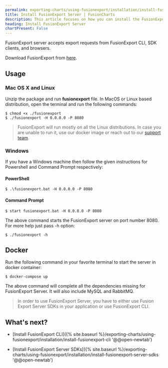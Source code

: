 ```yaml
---
permalink: exporting-charts/using-fusionexport/installation/install-fusionexport-server.html
title: Install FusionExport Server | FusionCharts
description: This article focuses on how you can install the FusionExport server.
heading: Install FusionExport Server
chartPresent: False
---
```


FusionExport server accepts export requests from FusionExport CLI, SDK clients, and browsers.

Download FusionExport from [here]("https://fusioncharts.com/download/fusionexport").

## Usage

### Mac OS X and Linux

Unzip the package and run **fusionexport** file. In MacOS or Linux based distribution, open the terminal and run the following commands: 

```
$ chmod +x ./fusionexport
$ ./fusionexport -H 0.0.0.0 -P 8080
```


> FusionExport will run mostly on all the Linux distributions. In case you are unable to run it, use our docker image or reach out to our [support team](mailto:support@fusioncharts.com).

### Windows

If you have a Windows machine then follow the given instructions for Powershell and Command Prompt respectively:

#### PowerShell

```
$ .\fusionexport.bat -H 0.0.0.0 -P 8080
```

#### Command Prompt

```
$ start fusionexport.bat -H 0.0.0.0 -P 8080
```

The above command starts the FusionExport server on port number 8080. For more help just pass -h option:

```
$ ./fusionexport -h
```

## Docker

Run the following command in your favorite terminal to start the server in docker container:

```
$ docker-compose up
```

The above command will complete all the dependencies missing for FusionExport Server. It will also include MySQL and RabbitMQ.

> In order to use FusionExport Server, you have to either use Fusion Export Server SDKs in your application or use FusionExport CLI. 

## What's next?

* [Install FusionExport CLI]({% site.baseurl %}/exporting-charts/using-fusionexport/installation/install-fusionexport-cli '@@open-newtab')

* [Install FusionExport Server SDKs]({% site.baseurl %}/exporting-charts/using-fusionexport/installation/install-fusionexport-server-sdks '@@open-newtab')